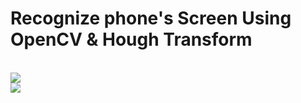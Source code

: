 <h1>Recognize phone's Screen Using OpenCV & Hough Transform</h1>

<br/>
<img src="https://user-images.githubusercontent.com/20774864/57292359-d5d4c180-70c1-11e9-91a2-9cc349977e19.PNG"/>
<br/>
<img src="https://user-images.githubusercontent.com/20774864/57292358-d53c2b00-70c1-11e9-8369-c212aebc8132.PNG"/>
<br/>
